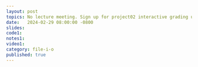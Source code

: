 ```yaml
---
layout: post
topics: No lecture meeting. Sign up for project02 interactive grading using the spreadsheet given in CampusWire.
date:   2024-02-29 08:00:00 -0800
slides: 
code1: 
notes1: 
video1: 
category: file-i-o
published: true
---
```

